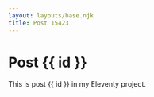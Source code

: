 ```yaml
---
layout: layouts/base.njk
title: Post 15423
---
```


# Post {{ id }}

This is post {{ id }} in my Eleventy project.

